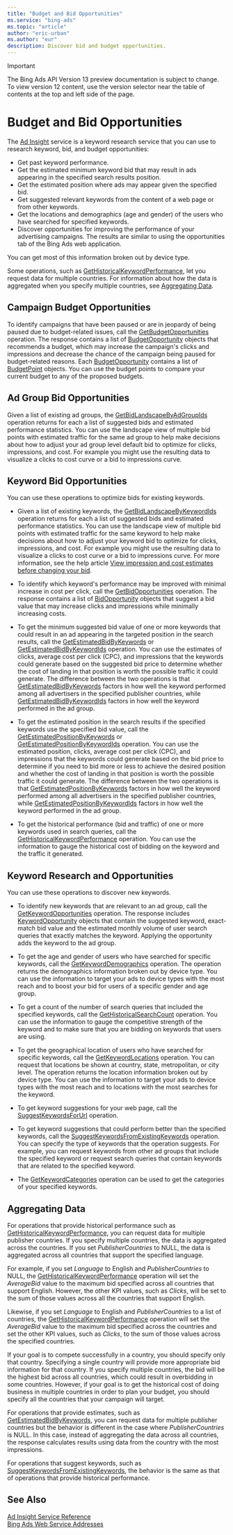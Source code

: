 ```yaml
---
title: "Budget and Bid Opportunities"
ms.service: "bing-ads"
ms.topic: "article"
author: "eric-urban"
ms.author: "eur"
description: Discover bid and budget opportunities.
---
```

> [!IMPORTANT]
> The Bing Ads API Version 13 preview documentation is subject to change. To view version 12 content, use the version selector near the table of contents at the top and left side of the page.

# Budget and Bid Opportunities
The [Ad Insight](../ad-insight-service/ad-insight-service-reference.md) service is a keyword research service that you can use to research keyword, bid, and budget opportunities:

- Get past keyword performance. 
- Get the estimated minimum keyword bid that may result in ads appearing in the specified search results position. 
- Get the estimated position where ads may appear given the specified bid. 
- Get suggested relevant keywords from the content of a web page or from other keywords. 
- Get the locations and demographics (age and gender) of the users who have searched for specified keywords. 
- Discover opportunities for improving the performance of your advertising campaigns. The results are similar to using the opportunities tab of the Bing Ads web application. 

You can get most of this information broken out by device type.

Some operations, such as [GetHistoricalKeywordPerformance](../ad-insight-service/gethistoricalkeywordperformance.md), let you request data for multiple countries. For information about how the data is aggregated when you specify multiple countries, see [Aggregating Data](#aggregate).

## <a name="campaignopportunities"></a>Campaign Budget Opportunities
To identify campaigns that have been paused or are in jeopardy of being paused due to budget-related issues, call the [GetBudgetOpportunities](../ad-insight-service/getbudgetopportunities.md) operation. The response contains a list of [BudgetOpportunity](../ad-insight-service/budgetopportunity.md) objects that recommends a budget, which may increase the campaign's clicks and impressions and decrease the chance of the campaign being paused for budget-related reasons. Each [BudgetOpportunity](../ad-insight-service/budgetopportunity.md) contains a list of [BudgetPoint](../ad-insight-service/budgetpoint.md) objects. You can use the budget points to compare your current budget to any of the proposed budgets.

## <a name="adgroupopportunities"></a>Ad Group Bid Opportunities
Given a list of existing ad groups, the [GetBidLandscapeByAdGroupIds](../ad-insight-service/getbidlandscapebyadgroupids.md) operation returns for each a list of suggested bids and estimated performance statistics. You can use the landscape view of multiple bid points with estimated traffic for the same ad group to help make decisions about how to adjust your ad group level default bid to optimize for clicks, impressions, and cost. For example you might use the resulting data to visualize a clicks to cost curve or a bid to impressions curve.

## <a name="keywordopportunities"></a>Keyword Bid Opportunities
You can use these operations to optimize bids for existing keywords.

- Given a list of existing keywords, the [GetBidLandscapeByKeywordIds](../ad-insight-service/getbidlandscapebykeywordids.md) operation returns for each a list of suggested bids and estimated performance statistics. You can use the landscape view of multiple bid points with estimated traffic for the same keyword to help make decisions about how to adjust your keyword bid to optimize for clicks, impressions, and cost. For example you might use the resulting data to visualize a clicks to cost curve or a bid to impressions curve. For more information, see the help article [View impression and cost estimates before changing your bid](https://help.bingads.microsoft.com/#apex/3/en/51096/1).

- To identify which keyword's performance may be improved with minimal increase in cost per click, call the [GetBidOpportunities](../ad-insight-service/getbidopportunities.md) operation. The response contains a list of [BidOpportunity](../ad-insight-service/bidopportunity.md) objects that suggest a bid value that may increase clicks and impressions while minimally increasing costs.

- To get the minimum suggested bid value of one or more keywords that could result in an ad appearing in the targeted position in the search results, call the [GetEstimatedBidByKeywords](../ad-insight-service/getestimatedbidbykeywords.md) or [GetEstimatedBidByKeywordIds](../ad-insight-service/getestimatedbidbykeywordids.md) operation. You can use the estimates of clicks, average cost per click (CPC), and impressions that the keywords could generate based on the suggested bid price to determine whether the cost of landing in that position is worth the possible traffic it could generate. The difference between the two operations is that [GetEstimatedBidByKeywords](../ad-insight-service/getestimatedbidbykeywords.md) factors in how well the keyword performed among all advertisers in the specified publisher countries, while [GetEstimatedBidByKeywordIds](../ad-insight-service/getestimatedbidbykeywordids.md) factors in how well the keyword performed in the ad group.

- To get the estimated position in the search results if the specified keywords use the specified bid value, call the [GetEstimatedPositionByKeywords](../ad-insight-service/getestimatedpositionbykeywords.md) or [GetEstimatedPositionByKeywordIds](../ad-insight-service/getestimatedpositionbykeywordids.md) operation. You can use the estimated position, clicks, average cost per click (CPC), and impressions that the keywords could generate based on the bid price to determine if you need to bid more or less to achieve the desired position and whether the cost of landing in that position is worth the possible traffic it could generate. The difference between the two operations is that [GetEstimatedPositionByKeywords](../ad-insight-service/getestimatedpositionbykeywords.md) factors in how well the keyword performed among all advertisers in the specified publisher countries, while [GetEstimatedPositionByKeywordIds](../ad-insight-service/getestimatedpositionbykeywordids.md) factors in how well the keyword performed in the ad group.

- To get the historical performance (bid and traffic) of one or more keywords used in search queries, call the [GetHistoricalKeywordPerformance](../ad-insight-service/gethistoricalkeywordperformance.md) operation. You can use the information to gauge the historical cost of bidding on the keyword and the traffic it generated.

## <a name="keywordresearch"></a>Keyword Research and Opportunities
You can use these operations to discover new keywords.

- To identify new keywords that are relevant to an ad group, call the [GetKeywordOpportunities](../ad-insight-service/getkeywordopportunities.md) operation. The response includes [KeywordOpportunity](../ad-insight-service/keywordopportunity.md) objects that contain the suggested keyword, exact-match bid value and the estimated monthly volume of user search queries that exactly matches the keyword. Applying the opportunity adds the keyword to the ad group.

- To get the age and gender of users who have searched for specific keywords, call the [GetKeywordDemographics](../ad-insight-service/getkeyworddemographics.md) operation. The operation returns the demographics information broken out by device type. You can use the information to target your ads to device types with the most reach and to boost your bid for users of a specific gender and age group.

- To get a count of the number of search queries that included the specified keywords, call the [GetHistoricalSearchCount](../ad-insight-service/gethistoricalsearchcount.md) operation. You can use the information to gauge the competitive strength of the keyword and to make sure that you are bidding on keywords that users are using.

- To get the geographical location of users who have searched for specific keywords, call the [GetKeywordLocations](../ad-insight-service/getkeywordlocations.md) operation. You can request that locations be shown at country, state, metropolitan, or city level. The operation returns the location information broken out by device type. You can use the information to target your ads to device types with the most reach and to locations with the most searches for the keyword.

- To get keyword suggestions for your web page, call the [SuggestKeywordsForUrl](../ad-insight-service/suggestkeywordsforurl.md) operation.

- To get keyword suggestions that could perform better than the specified keywords, call the [SuggestKeywordsFromExistingKeywords](../ad-insight-service/suggestkeywordsfromexistingkeywords.md) operation. You can specify the type of keywords that the operation suggests. For example, you can request keywords from other ad groups that include the specified keyword or request search queries that contain keywords that are related to the specified keyword.

- The [GetKeywordCategories](../ad-insight-service/getkeywordcategories.md) operation can be used to get the categories of your specified keywords.

## <a name="aggregate"></a>Aggregating Data
For operations that provide historical performance such as [GetHistoricalKeywordPerformance](../ad-insight-service/gethistoricalkeywordperformance.md), you can request data for multiple publisher countries. If you specify multiple countries, the data is aggregated across the countries. If you set *PublisherCountries* to NULL, the data is aggregated across all countries that support the specified language.

For example, if you set *Language* to English and *PublisherCountries* to NULL, the [GetHistoricalKeywordPerformance](../ad-insight-service/gethistoricalkeywordperformance.md) operation will set the *AverageBid* value to the maximum bid specified across all countries that support English. However, the other KPI values, such as *Clicks*, will be set to the sum of those values across all the countries that support English.

Likewise, if you set *Language* to English and *PublisherCountries* to a list of countries, the [GetHistoricalKeywordPerformance](../ad-insight-service/gethistoricalkeywordperformance.md) operation will set the *AverageBid* value to the maximum bid specified across the countries and set the other KPI values, such as *Clicks*, to the sum of those values across the specified countries.

If your goal is to compete successfully in a country, you should specify only that country. Specifying a single country will provide more appropriate bid information for that country. If you specify multiple countries, the bid will be the highest bid across all countries, which could result in overbidding in some countries. However, if your goal is to get the historical cost of doing business in multiple countries in order to plan your budget, you should specify all the countries that your campaign will target.

For operations that provide estimates, such as [GetEstimatedBidByKeywords](../ad-insight-service/getestimatedbidbykeywords.md), you can request data for multiple publisher countries but the behavior is different in the case where *PublisherCountries* is NULL. In this case, instead of aggregating the data across all countries, the response calculates results using data from the country with the most impressions.

For operations that suggest keywords, such as [SuggestKeywordsFromExistingKeywords](../ad-insight-service/suggestkeywordsfromexistingkeywords.md), the behavior is the same as that of operations that provide historical performance.

## See Also
[Ad Insight Service Reference](../ad-insight-service/ad-insight-service-reference.md)  
[Bing Ads Web Service Addresses](web-service-addresses.md)  

